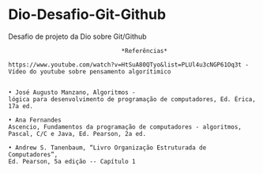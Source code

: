 # Dio-Desafio-Git-Github
 Desafio de projeto da Dio sobre Git/Github

                                    *Referências*

    https://www.youtube.com/watch?v=HtSuA80QTyo&list=PLUl4u3cNGP61Oq3t - 
    Vídeo do youtube sobre pensamento algorítimico
   

    • José Augusto Manzano, Algoritmos -
    lógica para desenvolvimento de programação de computadores, Ed. Érica,
    17a ed.

    • Ana Fernandes
    Ascencio, Fundamentos da programação de computadores - algoritmos,
    Pascal, C/C e Java, Ed. Pearson, 2a ed.

    • Andrew S. Tanenbaum, “Livro Organização Estruturada de Computadores”,
    Ed. Pearson, 5a edição -- Capítulo 1
